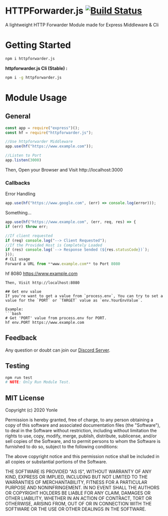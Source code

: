 # HTTPForwarder.js [![Build Status](https://travis-ci.com/Yonle/httpforwarder.js.svg?token=siupXwSyfqgsbWPiyyVd&branch=master)](https://travis-ci.com/Yonle/httpforwarder.js)
A lightweight HTTP Forwarder Module made for Express Middleware & Cli

# Getting Started
```bash
npm i httpforwarder.js
```

**httpforwarder.js Cli (Stable) :**
```bash
npm i -g httpforwarder.js
```

# Module Usage 
## General
```js
const app = require("express")();
const hf = require("httpforwarder.js");

//Use httpforwarder Middleware
app.use(hf("https://www.example.com"));

//Listen to Port
app.listen(3000)
```
Then, Open your Browser and Visit http://localhost:3000
### Callbacks
Error Handling
```js
app.use(hf("https://www.google.com", (err) => console.log(error)));
```
Something...
```js
app.use(hf("https://www.example.com", (err, req, res) => {
if (err) throw err;

//If client requested
if (req) console.log("--> Client Requested");
//If the Provided Host is Completely Loaded
if (res) console.log(`--> Response Sended (${res.statusCode})`);
}));
# CLI usage 
Forward a URL from **www.example.com** to Port 8080
```
hf 8080 https://www.example.com
```
Then, Visit http://localhost:8080

## Get env value
If you're want to get a value from `process.env`, You can try to set a value for the `PORT` or `TARGET` value as `env.YourEnvValue`.

Example:
```bash
# Get 'PORT' value from process.env for PORT.
hf env.PORT https://www.example.com
```
## Feedback
Any question or doubt can join our [Discord Server](https://discord.gg/9S3ZCDR).

## Testing
```bash
npm run test
# NOTE: Only Run Module Test. 
```
## MIT License

Copyright (c) 2020 Yonle

Permission is hereby granted, free of charge, to any person obtaining a copy
of this software and associated documentation files (the "Software"), to deal
in the Software without restriction, including without limitation the rights
to use, copy, modify, merge, publish, distribute, sublicense, and/or sell
copies of the Software, and to permit persons to whom the Software is
furnished to do so, subject to the following conditions:

The above copyright notice and this permission notice shall be included in all
copies or substantial portions of the Software.

THE SOFTWARE IS PROVIDED "AS IS", WITHOUT WARRANTY OF ANY KIND, EXPRESS OR
IMPLIED, INCLUDING BUT NOT LIMITED TO THE WARRANTIES OF MERCHANTABILITY,
FITNESS FOR A PARTICULAR PURPOSE AND NONINFRINGEMENT. IN NO EVENT SHALL THE
AUTHORS OR COPYRIGHT HOLDERS BE LIABLE FOR ANY CLAIM, DAMAGES OR OTHER
LIABILITY, WHETHER IN AN ACTION OF CONTRACT, TORT OR OTHERWISE, ARISING FROM,
OUT OF OR IN CONNECTION WITH THE SOFTWARE OR THE USE OR OTHER DEALINGS IN THE
SOFTWARE.


